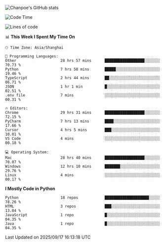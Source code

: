 ![Chanpoe's GitHub stats](https://github-readme-stats.vercel.app/api?username=Chanpoe&show_icons=true&count_private=true&theme=cobalt)

<!--START_SECTION:waka-->
![Code Time](http://img.shields.io/badge/Code%20Time-1%2C048%20hrs%204%20mins-blue)

![Lines of code](https://img.shields.io/badge/From%20Hello%20World%20I%27ve%20Written-1.9%20million%20lines%20of%20code-blue)

📊 **This Week I Spent My Time On** 

```text
🕑︎ Time Zone: Asia/Shanghai

💬 Programming Languages: 
Other                    28 hrs 57 mins      ██████████████████░░░░░░░   70.73 % 
Python                   7 hrs 58 mins       █████░░░░░░░░░░░░░░░░░░░░   19.46 % 
TypeScript               2 hrs 44 mins       ██░░░░░░░░░░░░░░░░░░░░░░░   06.71 % 
JSON                     1 hr 1 min          █░░░░░░░░░░░░░░░░░░░░░░░░   02.51 % 
.env file                7 mins              ░░░░░░░░░░░░░░░░░░░░░░░░░   00.31 % 

🔥 Editors: 
Chrome                   29 hrs 31 mins      ██████████████████░░░░░░░   72.15 % 
PyCharm                  7 hrs 13 mins       ████░░░░░░░░░░░░░░░░░░░░░   17.66 % 
Cursor                   4 hrs 5 mins        ███░░░░░░░░░░░░░░░░░░░░░░   10.01 % 
VS Code                  4 mins              ░░░░░░░░░░░░░░░░░░░░░░░░░   00.18 % 

💻 Operating System: 
Mac                      28 hrs 40 mins      ██████████████████░░░░░░░   70.07 % 
Windows                  12 hrs 10 mins      ███████░░░░░░░░░░░░░░░░░░   29.76 % 
Linux                    4 mins              ░░░░░░░░░░░░░░░░░░░░░░░░░   00.17 % 
```

**I Mostly Code in Python** 

```text
Python                   18 repos            ████████████████████░░░░░   78.26 % 
HTML                     3 repos             ███░░░░░░░░░░░░░░░░░░░░░░   13.04 % 
JavaScript               1 repo              █░░░░░░░░░░░░░░░░░░░░░░░░   04.35 % 
Java                     1 repo              █░░░░░░░░░░░░░░░░░░░░░░░░   04.35 % 
```




 Last Updated on 2025/09/17 16:13:18 UTC
<!--END_SECTION:waka-->
